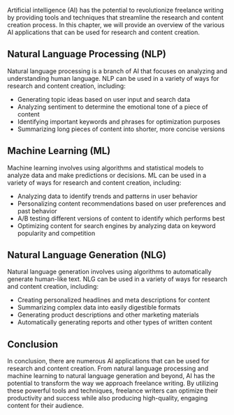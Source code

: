 

Artificial intelligence (AI) has the potential to revolutionize freelance writing by providing tools and techniques that streamline the research and content creation process. In this chapter, we will provide an overview of the various AI applications that can be used for research and content creation.

Natural Language Processing (NLP)
---------------------------------

Natural language processing is a branch of AI that focuses on analyzing and understanding human language. NLP can be used in a variety of ways for research and content creation, including:

* Generating topic ideas based on user input and search data
* Analyzing sentiment to determine the emotional tone of a piece of content
* Identifying important keywords and phrases for optimization purposes
* Summarizing long pieces of content into shorter, more concise versions

Machine Learning (ML)
---------------------

Machine learning involves using algorithms and statistical models to analyze data and make predictions or decisions. ML can be used in a variety of ways for research and content creation, including:

* Analyzing data to identify trends and patterns in user behavior
* Personalizing content recommendations based on user preferences and past behavior
* A/B testing different versions of content to identify which performs best
* Optimizing content for search engines by analyzing data on keyword popularity and competition

Natural Language Generation (NLG)
---------------------------------

Natural language generation involves using algorithms to automatically generate human-like text. NLG can be used in a variety of ways for research and content creation, including:

* Creating personalized headlines and meta descriptions for content
* Summarizing complex data into easily digestible formats
* Generating product descriptions and other marketing materials
* Automatically generating reports and other types of written content

Conclusion
----------

In conclusion, there are numerous AI applications that can be used for research and content creation. From natural language processing and machine learning to natural language generation and beyond, AI has the potential to transform the way we approach freelance writing. By utilizing these powerful tools and techniques, freelance writers can optimize their productivity and success while also producing high-quality, engaging content for their audience.
